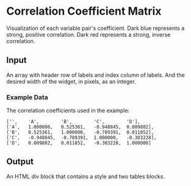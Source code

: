 # Correlation Coefficient Matrix
Visualization of each variable pair's coefficient. Dark blue represents a strong, positive correlation. Dark red represents a strong, inverse correlation.

## Input
An array with header row of labels and index column of labels. And the desired width of the widget, in pixels, as an integer.

### Example Data
The correlation coefficients used in the example:

	['',	'A',		'B',		'C',		'D'],
	['A',	1.000000,	0.525361,	-0.948845,	0.009802],
	['B',	0.525361,	1.000000,	-0.789391,	0.011852],
	['C',	-0.948845,	-0.789391,	1.000000,	-0.303228],
	['D',	0.009802,	0.011852,	-0.303228,	1.000000]

## Output
An HTML div block that contains a style and two tables blocks.
